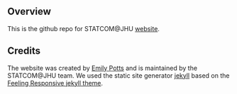 ## Overview

This is the github repo for STATCOM@JHU [website](https://jhustatcom.github.io/statcom.github.io/). 

## Credits
The website was created by [Emily Potts](https://github.com/enp2116) and is maintained by the STATCOM@JHU team. We used the static site generator [jekyll](https://jekyllrb.com/) based on the [Feeling Responsive jekyll theme](https://github.com/Phlow/feeling-responsive).